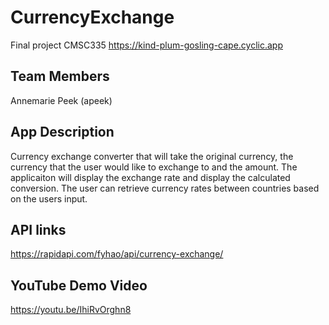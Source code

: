 # CurrencyExchange
Final project CMSC335 
https://kind-plum-gosling-cape.cyclic.app


## Team Members 
Annemarie Peek (apeek)

## App Description 
Currency exchange converter that will take the original currency, the currency that the user would like to exchange to and the amount. The applicaiton will display the exchange rate and display the calculated conversion.
The user can retrieve currency rates between countries based on the users input.

## API links
https://rapidapi.com/fyhao/api/currency-exchange/

## YouTube Demo Video 
https://youtu.be/IhiRvOrghn8





